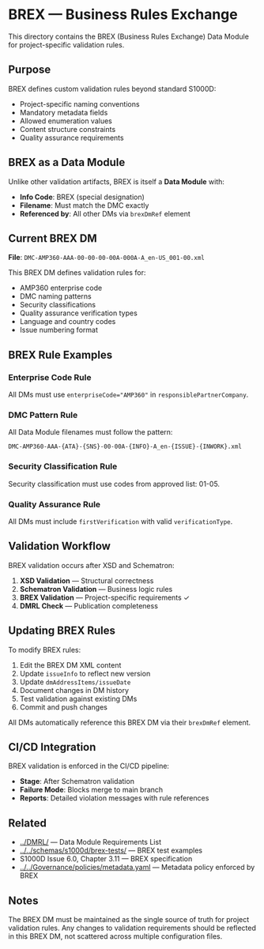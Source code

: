 # BREX — Business Rules Exchange

This directory contains the BREX (Business Rules Exchange) Data Module for project-specific validation rules.

## Purpose

BREX defines custom validation rules beyond standard S1000D:
- Project-specific naming conventions
- Mandatory metadata fields
- Allowed enumeration values
- Content structure constraints
- Quality assurance requirements

## BREX as a Data Module

Unlike other validation artifacts, BREX is itself a **Data Module** with:
- **Info Code**: BREX (special designation)
- **Filename**: Must match the DMC exactly
- **Referenced by**: All other DMs via `brexDmRef` element

## Current BREX DM

**File**: `DMC-AMP360-AAA-00-00-00-00A-000A-A_en-US_001-00.xml`

This BREX DM defines validation rules for:
- AMP360 enterprise code
- DMC naming patterns
- Security classifications
- Quality assurance verification types
- Language and country codes
- Issue numbering format

## BREX Rule Examples

### Enterprise Code Rule
All DMs must use `enterpriseCode="AMP360"` in `responsiblePartnerCompany`.

### DMC Pattern Rule
All Data Module filenames must follow the pattern:
```
DMC-AMP360-AAA-{ATA}-{SNS}-00-00A-{INFO}-A_en-{ISSUE}-{INWORK}.xml
```

### Security Classification Rule
Security classification must use codes from approved list: 01-05.

### Quality Assurance Rule
All DMs must include `firstVerification` with valid `verificationType`.

## Validation Workflow

BREX validation occurs after XSD and Schematron:
1. **XSD Validation** — Structural correctness
2. **Schematron Validation** — Business logic rules
3. **BREX Validation** — Project-specific requirements ✓
4. **DMRL Check** — Publication completeness

## Updating BREX Rules

To modify BREX rules:
1. Edit the BREX DM XML content
2. Update `issueInfo` to reflect new version
3. Update `dmAddressItems/issueDate`
4. Document changes in DM history
5. Test validation against existing DMs
6. Commit and push changes

All DMs automatically reference this BREX DM via their `brexDmRef` element.

## CI/CD Integration

BREX validation is enforced in the CI/CD pipeline:
- **Stage**: After Schematron validation
- **Failure Mode**: Blocks merge to main branch
- **Reports**: Detailed violation messages with rule references

## Related

- [../DMRL/](../DMRL/) — Data Module Requirements List
- [../../schemas/s1000d/brex-tests/](../../schemas/s1000d/brex-tests/) — BREX test examples
- S1000D Issue 6.0, Chapter 3.11 — BREX specification
- [../../Governance/policies/metadata.yaml](../../Governance/policies/metadata.yaml) — Metadata policy enforced by BREX

## Notes

The BREX DM must be maintained as the single source of truth for project validation rules. Any changes to validation requirements should be reflected in this BREX DM, not scattered across multiple configuration files.
